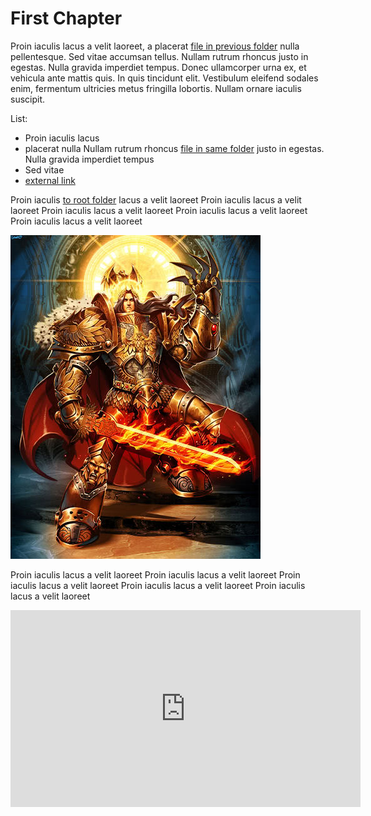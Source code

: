 # First Chapter

Proin iaculis lacus a velit laoreet, a placerat [file in previous folder](../001_FirstChapter/readme.md) nulla pellentesque. Sed vitae accumsan tellus. Nullam rutrum rhoncus justo in egestas. Nulla gravida imperdiet tempus. Donec ullamcorper urna ex, et vehicula ante mattis quis. In quis tincidunt elit. Vestibulum eleifend sodales enim, fermentum ultricies metus fringilla lobortis. Nullam ornare iaculis suscipit.

List:

- Proin iaculis lacus
- placerat nulla
  Nullam rutrum rhoncus [file in same folder](sub/file_in_same_folder.md) justo in egestas. Nulla gravida imperdiet tempus
- Sed vitae
- [external link](https://www.google.com)

Proin iaculis [to root folder](/readme.md) lacus a velit laoreet Proin iaculis lacus a velit laoreet Proin iaculis lacus a velit laoreet Proin iaculis lacus a velit laoreet Proin iaculis lacus a velit laoreet 

![God Emperor](emperor.jpg)

Proin iaculis lacus a velit laoreet Proin iaculis lacus a velit laoreet Proin iaculis lacus a velit laoreet Proin iaculis lacus a velit laoreet Proin iaculis lacus a velit laoreet 

<iframe width="560" height="315" src="https://www.youtube.com/embed/298Cw3_qGwE" frameborder="0" allow="autoplay; encrypted-media" allowfullscreen></iframe>
